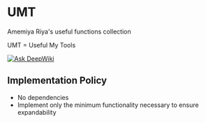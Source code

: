 # UMT

Amemiya Riya's useful functions collection

UMT = Useful My Tools

[![Ask DeepWiki](https://deepwiki.com/badge.svg)](https://deepwiki.com/riya-amemiya/UMT)

## Implementation Policy

- No dependencies
- Implement only the minimum functionality necessary to ensure expandability
